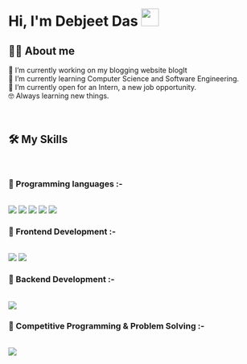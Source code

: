 # Hi, I'm Debjeet Das <img src="https://media.giphy.com/media/hvRJCLFzcasrR4ia7z/giphy.gif" width="35">

## 💁‍♂️ About me
🔭 I’m currently working on my blogging website blogIt<br>
🧑 I’m currently learning Computer Science and Software Engineering.<br>
🤔 I’m currently open for an Intern, a new job opportunity.<br>
🤓 Always learning new things.<br>
<br>
<br>

## 🛠️ My Skills
<br>

### 🔹 Programming languages :-

<br>
<img src="https://img.icons8.com/color/48/000000/c-plus-plus-logo.png"/>

<img src="https://img.icons8.com/color/48/000000/java-coffee-cup-logo--v1.png"/>
<img src="https://img.icons8.com/fluency/48/000000/python.png"/>
<img src="https://img.icons8.com/color/48/000000/javascript--v1.png"/>
<img src="https://img.icons8.com/officel/48/000000/php-logo.png"/>

<br>

### 🔹 Frontend Development :-
<br>
<img src="https://img.icons8.com/color/48/000000/html-5--v1.png"/>
<img src="https://img.icons8.com/color/48/000000/css3.png"/>

<br>

### 🔹 Backend Development :-
<br>
<img src="https://img.icons8.com/color/48/000000/mysql-logo.png"/>

<br>

### 🔹 Competitive Programming & Problem Solving :-
<br>
<img src="https://img.icons8.com/external-tal-revivo-shadow-tal-revivo/48/000000/external-level-up-your-coding-skills-and-quickly-land-a-job-logo-shadow-tal-revivo.png"/>

<!-- <p><img align="left" src="https://github-readme-stats.vercel.app/api/top-langs?username=debjeet-dev&show_icons=true&locale=en&layout=compact" alt="debjeet-dev" /></p>

<p>&nbsp;<img align="center" src="https://github-readme-stats.vercel.app/api?username=debjeet-dev&show_icons=true&locale=en" alt="debjeet-dev" /></p>

<p><img align="center" src="https://github-readme-streak-stats.herokuapp.com/?user=debjeet-dev&" alt="debjeet-dev" /></p> -->
